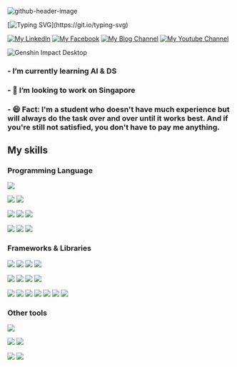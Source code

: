 ![github-header-image](https://user-images.githubusercontent.com/75077747/171788190-064afc38-c07f-4da4-82eb-733d0e7f95c3.png)

[![Typing SVG](https://readme-typing-svg.herokuapp.com?duration=2000&color=F7F7F7&width=500&lines=🔭I’m+looking+to+work+on+Singapore;🌱I+don't+have+much+experience+but+;will+always+do+the+task+over+and+over;until+it+works+best.;+And+if+you're+still+not+satisfied%2C+;you+don't+have+to+pay+me+anything.)](https://git.io/typing-svg)

[![My LinkedIn](https://img.shields.io/badge/LinkedIn-000000?style=for-the-badge&logo=linkedin&logoColor=1877f2)](https://www.linkedin.com/in/fang-lee/)
[![My Facebook](https://img.shields.io/badge/Facebook-000000?style=for-the-badge&logo=facebook&logoColor=00B2FF)](https://www.facebook.com/viethung.phanle/)
[![My Blog  Channel](https://img.shields.io/badge/Blogger-000000?style=for-the-badge&logo=blogger)](https://fanglee2003.blogspot.com/)
[![My Youtube Channel](https://img.shields.io/badge/Youtube-000000?style=for-the-badge&logo=youtube&logoColor=FF0000)](https://www.youtube.com/channel/UCE2DVy3_Pk3BdVUAs6U-3cg)

![Genshin Impact Desktop](https://user-images.githubusercontent.com/75077747/153696602-5d0ee67b-c6ed-451f-a630-111e86596f5c.gif)

### -  I’m currently learning AI & DS
### - 🔭 I’m looking to work on Singapore
### - 😄 Fact: I'm a student who doesn't have much experience but will always do the task over and over until it works best. And if you're still not satisfied, you don't have to pay me anything.

## My skills

### Programming Language

<img src = "https://img.shields.io/badge/Python-darkblue?style=for-the-badge&logo=python&logoColor=FFD43B"> 

<img src = "https://img.shields.io/badge/C%2B%2B-00599C?style=for-the-badge&logo=c%2B%2B&logoColor=white"> <img src = "https://img.shields.io/badge/Solidity-e6e6e6?style=for-the-badge&logo=solidity&logoColor=black">

<img src = "https://img.shields.io/badge/C%23-823085?style=for-the-badge&logo=Csharp&logoColor=white"> <img src = "https://img.shields.io/badge/Java-ED8B00?style=for-the-badge&logo=java&logoColor=white"> <img src = "https://img.shields.io/badge/Kotlin-7f52ff?style=for-the-badge&logo=kotlin&logoColor=white"> 

<img src = "https://img.shields.io/badge/HTML5-E34F26?style=for-the-badge&logo=html5&logoColor=white"> <img src = "https://img.shields.io/badge/SASS-CC6699?style=for-the-badge&logo=sass&logoColor=white"> <img src = "https://img.shields.io/badge/JavaScript-323330?style=for-the-badge&logo=javascript&logoColor=F7DF1E"> 

### Frameworks & Libraries

<img src = "https://img.shields.io/badge/Bootstrap-563D7C?style=for-the-badge&logo=bootstrap&logoColor=white"> <img src = "https://img.shields.io/badge/React-20232A?style=for-the-badge&logo=react&logoColor=61DAFB"> <img src = "https://img.shields.io/badge/Node.js-339933?style=for-the-badge&logo=node.js&logoColor=white"> <img src = "https://img.shields.io/badge/MySQL-4479A1?style=for-the-badge&logo=mysql&logoColor=white">

<img src = "https://img.shields.io/badge/PyTorch-EE4C2C?style=for-the-badge&logo=PyTorch&logoColor=white"> <img src = "https://img.shields.io/badge/Keras-D00000?style=for-the-badge&logo=Keras&logoColor=white"> <img src = "https://img.shields.io/badge/TensorFlow-FF6F00?style=for-the-badge&logo=tensorflow&logoColor=white"> <img src = "https://img.shields.io/badge/Weights_&_Biases-FFBE00?style=for-the-badge&logo=WeightsAndBiases&logoColor=white">

<img src = "https://img.shields.io/badge/Streamlit-FF4B4B?style=for-the-badge&logo=Streamlit&logoColor=white"> <img src = "https://img.shields.io/badge/Numpy-777BB4?style=for-the-badge&logo=numpy&logoColor=white"> <img src = "https://img.shields.io/badge/SciPy-8CAAE6?style=for-the-badge&logo=SciPy&logoColor=white"> <img src = "https://img.shields.io/badge/Pandas-2C2D72?style=for-the-badge&logo=pandas&logoColor=white"> <img src = "https://img.shields.io/badge/Plotly-3F4F75?style=for-the-badge&logo=plotly&logoColor=white"> <img src = "https://img.shields.io/badge/scikit_learn-F7931E?style=for-the-badge&logo=scikit-learn&logoColor=white"> <img src = "https://img.shields.io/badge/OpenCV-27338e?style=for-the-badge&logo=OpenCV&logoColor=white">

### Other tools

<img src = "https://img.shields.io/badge/PowerBI-F2C811?style=for-the-badge&logo=Power%20BI&logoColor=white">

<img src = "https://img.shields.io/badge/GIT-E44C30?style=for-the-badge&logo=git&logoColor=white"> <img src = "https://img.shields.io/badge/Jira-0052CC?style=for-the-badge&logo=Jira&logoColor=white"> 

<img src = "https://img.shields.io/badge/Figma-F24E1E?style=for-the-badge&logo=figma&logoColor=white"> <img src = "https://img.shields.io/badge/Canva-00C4CC?style=for-the-badge&logo=canva&logoColor=white">
